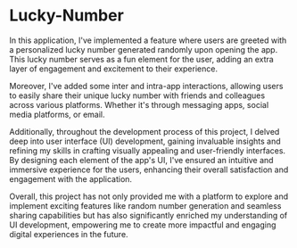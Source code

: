# Lucky-Number
In this application, I've implemented a feature where users are greeted with a personalized lucky number generated randomly upon opening the app. This lucky number serves as a fun element for the user, adding an extra layer of engagement and excitement to their experience.

Moreover, I've added some inter and intra-app interactions, allowing users to easily share their unique lucky number with friends and colleagues across various platforms. Whether it's through messaging apps, social media platforms, or email.

Additionally, throughout the development process of this project, I delved deep into user interface (UI) development, gaining invaluable insights and refining my skills in crafting visually appealing and user-friendly interfaces. By designing each element of the app's UI, I've ensured an intuitive and immersive experience for the users, enhancing their overall satisfaction and engagement with the application.

Overall, this project has not only provided me with a platform to explore and implement exciting features like random number generation and seamless sharing capabilities but has also significantly enriched my understanding of UI development, empowering me to create more impactful and engaging digital experiences in the future.
